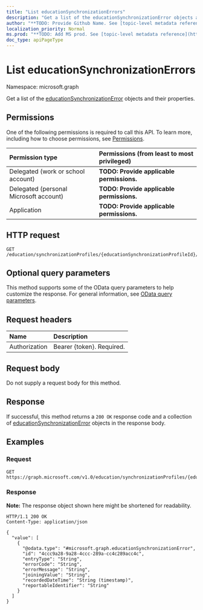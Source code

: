 ```yaml
---
title: "List educationSynchronizationErrors"
description: "Get a list of the educationSynchronizationError objects and their properties."
author: "**TODO: Provide Github Name. See [topic-level metadata reference](https://msgo.azurewebsites.net/add/document/guidelines/metadata.html#topic-level-metadata)**"
localization_priority: Normal
ms.prod: "**TODO: Add MS prod. See [topic-level metadata reference](https://msgo.azurewebsites.net/add/document/guidelines/metadata.html#topic-level-metadata)**"
doc_type: apiPageType
---
```


# List educationSynchronizationErrors
Namespace: microsoft.graph



Get a list of the [educationSynchronizationError](../resources/educationsynchronizationerror.md) objects and their properties.

## Permissions
One of the following permissions is required to call this API. To learn more, including how to choose permissions, see [Permissions](/graph/permissions-reference).

|Permission type|Permissions (from least to most privileged)|
|:---|:---|
|Delegated (work or school account)|**TODO: Provide applicable permissions.**|
|Delegated (personal Microsoft account)|**TODO: Provide applicable permissions.**|
|Application|**TODO: Provide applicable permissions.**|

## HTTP request

<!-- {
  "blockType": "ignored"
}
-->
``` http
GET /education/synchronizationProfiles/{educationSynchronizationProfileId}/errors
```

## Optional query parameters
This method supports some of the OData query parameters to help customize the response. For general information, see [OData query parameters](/graph/query-parameters).

## Request headers
|Name|Description|
|:---|:---|
|Authorization|Bearer {token}. Required.|

## Request body
Do not supply a request body for this method.

## Response

If successful, this method returns a `200 OK` response code and a collection of [educationSynchronizationError](../resources/educationsynchronizationerror.md) objects in the response body.

## Examples

### Request
<!-- {
  "blockType": "request",
  "name": "list_educationsynchronizationerror"
}
-->
``` http
GET https://graph.microsoft.com/v1.0/education/synchronizationProfiles/{educationSynchronizationProfileId}/errors
```


### Response
**Note:** The response object shown here might be shortened for readability.
<!-- {
  "blockType": "response",
  "truncated": true,
  "@odata.type": "Collection(microsoft.graph.educationSynchronizationError)"
}
-->
``` http
HTTP/1.1 200 OK
Content-Type: application/json

{
  "value": [
    {
      "@odata.type": "#microsoft.graph.educationSynchronizationError",
      "id": "4ccc9a28-9a28-4ccc-289a-cc4c289acc4c",
      "entryType": "String",
      "errorCode": "String",
      "errorMessage": "String",
      "joiningValue": "String",
      "recordedDateTime": "String (timestamp)",
      "reportableIdentifier": "String"
    }
  ]
}
```

